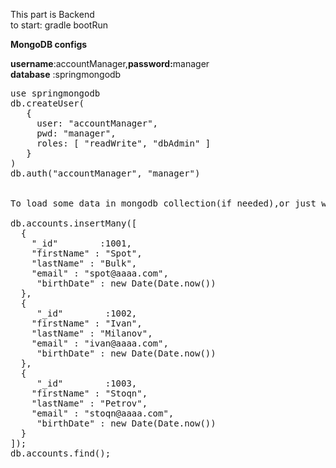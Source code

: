 

This part is Backend <br>
to start: gradle bootRun

<b>MongoDB configs</b><br>

<b>username</b>:accountManager,<b>password:</b>manager<br>
<b>database</b> :springmongodb

<div class="highlight highlight-text-xml">
<pre>
use springmongodb
db.createUser(
   {
     user: "accountManager",
     pwd: "manager",
     roles: [ "readWrite", "dbAdmin" ]
   }
)
db.auth("accountManager", "manager")
<br>
To load some data in mongodb collection(if needed),or just with button Add<br>
db.accounts.insertMany([
  {
    "_id"        :1001,
    "firstName" : "Spot",
    "lastName" : "Bulk",
    "email" : "spot@aaaa.com",
	 "birthDate" : new Date(Date.now())
  },
  {
     "_id"        :1002,
    "firstName" : "Ivan",
    "lastName" : "Milanov",
    "email" : "ivan@aaaa.com",
	 "birthDate" : new Date(Date.now())
  },
  {
     "_id"        :1003,
    "firstName" : "Stoqn",
    "lastName" : "Petrov",
    "email" : "stoqn@aaaa.com",
	 "birthDate" : new Date(Date.now())
  }
]);
db.accounts.find();
</pre></div>

